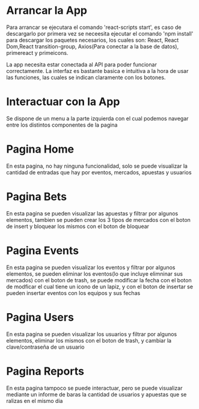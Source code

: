 # Arrancar la App

Para arrancar se ejecutara el comando 'react-scripts start', es caso de descargarlo por primera vez se neceesita ejecutar el comando 'npm install' para descargar los paquetes necesarios, los cuales son: 
React, React Dom,React transition-group, Axios(Para conectar a la base de datos), primereact y primeicons. 

La app necesita estar conectada al API para poder funcionar correctamente.
La interfaz es bastante basica e intuitiva a la hora de usar las funciones, las cuales se indican claramente con los botones. 

# Interactuar con la App

Se dispone de un menu a la parte izquierda con el cual podemos navegar entre los distintos componentes de la pagina

# Pagina Home

En esta pagina, no hay ninguna funcionalidad, solo se puede visualizar la cantidad de entradas que hay por eventos, mercados, apuestas y usuarios

# Pagina Bets

En esta pagina se pueden visualizar las apuestas y filtrar por algunos elementos, tambien se pueden crear los 3 tipos de mercados con el boton de insert y bloquear los mismos con el boton de bloquear 

# Pagina Events
En esta pagina se pueden visualizar los eventos y filtrar por algunos elementos, se pueden eliminar los eventos(lo que incluye elimninar sus mercados) con el boton de trash, se puede modificar la fecha con el boton de modficar el cual tiene un icono de un lapiz, y con el boton de insertar se pueden insertar eventos con los equipos y sus fechas

# Pagina Users

En esta pagina se pueden visualizar los usuarios y filtrar por algunos elementos, eliminar los mismos con el boton de trash, y cambiar la clave/contraseña de un usuario

# Pagina Reports

En esta pagina tampoco se puede interactuar, pero se puede visualizar mediante un informe de baras la cantidad de usuarios y apuestas que se ralizas en el mismo dia 